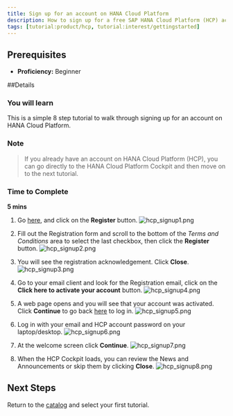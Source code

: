 ```yaml
---
title: Sign up for an account on HANA Cloud Platform
description: How to sign up for a free SAP HANA Cloud Platform (HCP) account
tags: [tutorial:product/hcp, tutorial:interest/gettingstarted]
---
```

## Prerequisites
 - **Proficiency:** Beginner

##Details
### You will learn  
This is a simple 8 step tutorial to walk through signing up for an account on HANA Cloud Platform.

### Note
>If you already have an account on HANA Cloud Platform (HCP), you can go directly to the HANA Cloud Platform Cockpit and then move on to the next tutorial.

### Time to Complete
**5 mins**

1. Go [here](https://account.hanatrial.ondemand.com/), and click on the **Register** button.
![hcp_signup1.png](https://raw.githubusercontent.com/SAPDocuments/Tutorials/master/tutorials/create-hcp-trial-account/hcp_signup1.png)

2. Fill out the Registration form and scroll to the bottom of the *Terms and Conditions* area to select the last checkbox, then click the **Register** button.
![hcp_signup2.png](https://raw.githubusercontent.com/SAPDocuments/Tutorials/master/tutorials/create-hcp-trial-account/hcp_signup2.png)

3. You will see the registration acknowledgement. Click **Close**.
![hcp_signup3.png](https://raw.githubusercontent.com/SAPDocuments/Tutorials/master/tutorials/create-hcp-trial-account/hcp_signup3.png)

4. Go to your email client and look for the Registration email, click on the **Click here to activate your account** button.
![hcp_signup4.png](https://raw.githubusercontent.com/SAPDocuments/Tutorials/master/tutorials/create-hcp-trial-account/hcp_signup4.png)

5. A web page opens and you will see that your account was activated. Click **Continue** to go back [here](https://account.hanatrial.ondemand.com) to log in.
![hcp_signup5.png](https://raw.githubusercontent.com/SAPDocuments/Tutorials/master/tutorials/create-hcp-trial-account/hcp_signup5.png)

6. Log in with your email and HCP account password on your laptop/desktop.
![hcp_signup6.png](https://raw.githubusercontent.com/SAPDocuments/Tutorials/master/tutorials/create-hcp-trial-account/hcp_signup6.png)

7. At the welcome screen click **Continue**.
![hcp_signup7.png](https://raw.githubusercontent.com/SAPDocuments/Tutorials/master/tutorials/create-hcp-trial-account/hcp_signup7.png)

8. When the HCP Cockpit loads, you can review the News and Announcements or skip them by clicking **Close**.
![hcp_signup8.png](https://raw.githubusercontent.com/SAPDocuments/Tutorials/master/tutorials/create-hcp-trial-account/hcp_signup8.png)

## Next Steps
Return to the [catalog](http://go.sap.com/developer/tutorials.html) and select your first tutorial.
